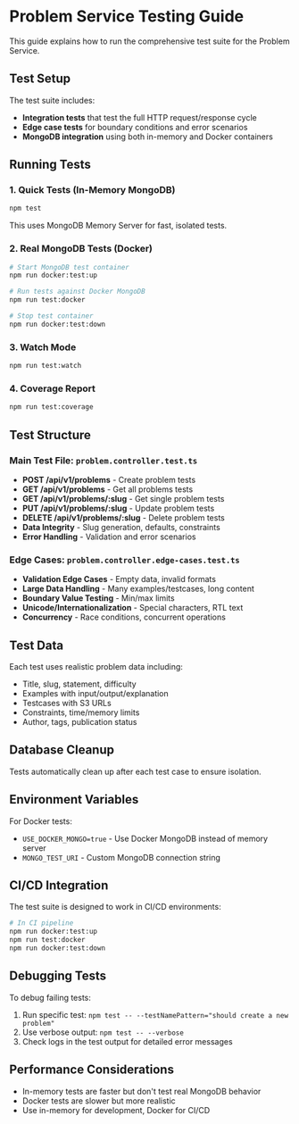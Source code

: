 # Problem Service Testing Guide

This guide explains how to run the comprehensive test suite for the Problem Service.

## Test Setup

The test suite includes:

-   **Integration tests** that test the full HTTP request/response cycle
-   **Edge case tests** for boundary conditions and error scenarios
-   **MongoDB integration** using both in-memory and Docker containers

## Running Tests

### 1. Quick Tests (In-Memory MongoDB)

```bash
npm test
```

This uses MongoDB Memory Server for fast, isolated tests.

### 2. Real MongoDB Tests (Docker)

```bash
# Start MongoDB test container
npm run docker:test:up

# Run tests against Docker MongoDB
npm run test:docker

# Stop test container
npm run docker:test:down
```

### 3. Watch Mode

```bash
npm run test:watch
```

### 4. Coverage Report

```bash
npm run test:coverage
```

## Test Structure

### Main Test File: `problem.controller.test.ts`

-   **POST /api/v1/problems** - Create problem tests
-   **GET /api/v1/problems** - Get all problems tests
-   **GET /api/v1/problems/:slug** - Get single problem tests
-   **PUT /api/v1/problems/:slug** - Update problem tests
-   **DELETE /api/v1/problems/:slug** - Delete problem tests
-   **Data Integrity** - Slug generation, defaults, constraints
-   **Error Handling** - Validation and error scenarios

### Edge Cases: `problem.controller.edge-cases.test.ts`

-   **Validation Edge Cases** - Empty data, invalid formats
-   **Large Data Handling** - Many examples/testcases, long content
-   **Boundary Value Testing** - Min/max limits
-   **Unicode/Internationalization** - Special characters, RTL text
-   **Concurrency** - Race conditions, concurrent operations

## Test Data

Each test uses realistic problem data including:

-   Title, slug, statement, difficulty
-   Examples with input/output/explanation
-   Testcases with S3 URLs
-   Constraints, time/memory limits
-   Author, tags, publication status

## Database Cleanup

Tests automatically clean up after each test case to ensure isolation.

## Environment Variables

For Docker tests:

-   `USE_DOCKER_MONGO=true` - Use Docker MongoDB instead of memory server
-   `MONGO_TEST_URI` - Custom MongoDB connection string

## CI/CD Integration

The test suite is designed to work in CI/CD environments:

```bash
# In CI pipeline
npm run docker:test:up
npm run test:docker
npm run docker:test:down
```

## Debugging Tests

To debug failing tests:

1. Run specific test: `npm test -- --testNamePattern="should create a new problem"`
2. Use verbose output: `npm test -- --verbose`
3. Check logs in the test output for detailed error messages

## Performance Considerations

-   In-memory tests are faster but don't test real MongoDB behavior
-   Docker tests are slower but more realistic
-   Use in-memory for development, Docker for CI/CD
